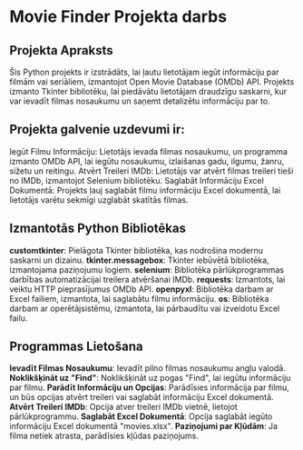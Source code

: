 # Movie Finder Projekta darbs
## Projekta Apraksts
Šis Python projekts ir izstrādāts, lai ļautu lietotājam iegūt informāciju par filmām vai seriāliem, izmantojot Open Movie Database (OMDb) API. Projekts izmanto Tkinter bibliotēku, lai piedāvātu lietotājam draudzīgu saskarni, kur var ievadīt filmas nosaukumu un saņemt detalizētu informāciju par to.
## Projekta galvenie uzdevumi ir:

Iegūt Filmu Informāciju: Lietotājs ievada filmas nosaukumu, un programma izmanto OMDb API, lai iegūtu nosaukumu, izlaišanas gadu, ilgumu, žanru, sižetu un reitingu.
Atvērt Treileri IMDb: Lietotājs var atvērt filmas treileri tieši no IMDb, izmantojot Selenium bibliotēku.
Saglabāt Informāciju Excel Dokumentā: Projekts ļauj saglabāt filmu informāciju Excel dokumentā, lai lietotājs varētu sekmīgi uzglabāt skatītās filmas.
## Izmantotās Python Bibliotēkas
**customtkinter**: Pielāgota Tkinter bibliotēka, kas nodrošina modernu saskarni un dizainu.
**tkinter.messagebox**: Tkinter iebūvētā bibliotēka, izmantojama paziņojumu logiem.
**selenium**: Bibliotēka pārlūkprogrammas darbības automatizācijai treilera atvēršanai IMDb.
**requests**: Izmantots, lai veiktu HTTP pieprasījumus OMDb API.
**openpyxl**: Bibliotēka darbam ar Excel failiem, izmantota, lai saglabātu filmu informāciju.
**os**: Bibliotēka darbam ar operētājsistēmu, izmantota, lai pārbaudītu vai izveidotu Excel failu.

## Programmas Lietošana
**Ievadīt Filmas Nosaukumu**: Ievadīt pilno filmas nosaukumu angļu valodā.
**Noklikšķināt uz "Find"**: Noklikšķināt uz pogas "Find", lai iegūtu informāciju par filmu.
**Parādīt Informāciju un Opcijas**: Parādīsies informācija par filmu, un būs opcijas atvērt treileri vai saglabāt informāciju Excel dokumentā.
**Atvērt Treileri IMDb**: Opcija atver treileri IMDb vietnē, lietojot pārlūkprogrammu.
**Saglabāt Excel Dokumentā**: Opcija saglabāt iegūto informāciju Excel dokumentā "movies.xlsx".
**Paziņojumi par Kļūdām**: Ja filma netiek atrasta, parādīsies kļūdas paziņojums.
